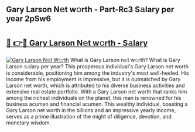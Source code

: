 ## Gary Larson N𝚎t w𝚘rth - Part-Rc3 S𝚊lary per year 2pSw6

# <h2><a href="http://gc20dni.nevu.top/?p=Gary+Larson">🔗 👉🔴 Gary Larson N𝚎t w𝚘rth - S𝚊lary</a></h2>

[![Gary Larson N𝚎t W𝚘rth](https://i.imgur.com/Oavwk0R.jpeg)](http://gc20dni.nevu.top/?p=Gary+Larson)
What is Gary Larson n𝚎t w𝚘rth? What is Gary Larson s𝚊lary per year?
This prosperous individual's Gary Larson net worth is considerable, positioning him among the industry's most well-heeled. His income from his employment is impressive, but it is outmatched by Gary Larson net worth, which is attributed to his diverse business activities and extensive real estate portfolio. With a Gary Larson net worth that ranks him among the richest individuals on the planet, this man is renowned for his business acumen and financial acumen. This wealthy individual, boasting a Gary Larson net worth in the billions and an impressive yearly income, serves as a prime illustration of the might of diligence, devotion, and monetary wisdom.
